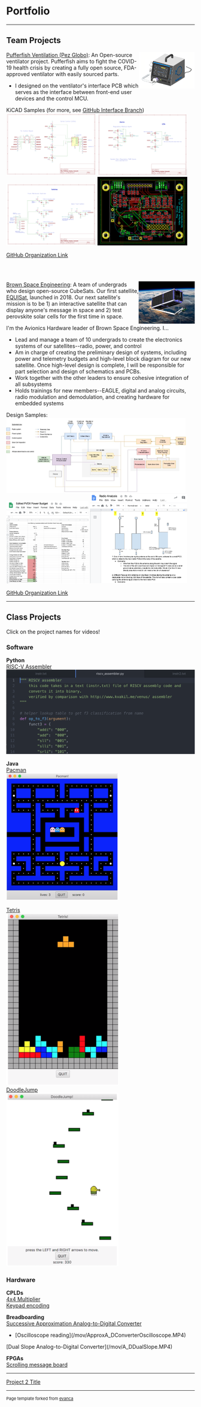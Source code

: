 # Portfolio

---

## Team Projects
<p style = "font-size:10">
<img src="images/PezGlobo.png?raw=true" style="float:right;width:150px;">
<a href="https://pez-globo.org">Pufferfish Ventilation (Pez Globo)</a>: An Open-source ventilator project. Pufferfish aims to fight the COVID-19 health crisis by creating a fully open source, FDA-approved ventilator with easily sourced parts.
    <ul>
        <li>
            I designed on the ventilator's interface PCB which serves as the interface between front-end user devices and the control MCU.
        </li>
    </ul>
KiCAD Samples (for more, see <a href="https://github.com/pez-globo/pufferfish-electronics/tree/interface">GitHub Interface Branch</a>)
<img src="images/PezGloboConnections.png?raw=true" style="width:240px;">

<img src="images/PezGloboAlarmsLeds.png?raw=true" style="width:240px;">

<img src="images/PezGloboSwitches.png?raw=true" style="width:240px;">

<img src="images/PezGloboInterfacePCB.png?raw=true" style="width:240px;">

<a href="https://github.com/pez-globo/">GitHub Organization Link</a>
</p>

<br>
<br>

<p style = "font-size:10">
<img src="images/PVDX.png?raw=true" style="float:right;width:150px;">
<a href="https://brownspace.org">Brown Space Engineering</a>: A team of undergrads who design open-source CubeSats. Our first satellite, <a href="https://brownspace.org">EQUISat</a>, launched in 2018. Our next satellite's mission is to be 1) an interactive satellite that can display anyone's message in space and 2) test perovskite solar cells for the first time in space.
</p>
<p>
I'm the Avionics Hardware leader of Brown Space Engineering. I...
    <ul>
        <li>
            Lead and manage a team of 10 undergrads to create the electronics systems of our satellites--radio, power, and control
        </li>
        <li>
            Am in charge of creating the preliminary design of systems, including power and telemetry budgets and high-level block diagram for our new satellite. Once high-level design is complete, I will be responsible for part selection and design of schematics and PCBs.
        </li>
        <li>
            Work together with the other leaders to ensure cohesive integration of all subsystems
        </li>
        <li>
            Holds trainings for new members--EAGLE, digital and analog circuits, radio modulation and demodulation, and creating hardware for embedded systems
        </li>
  </ul>

Design Samples: <br>
<img src="images/BSEBlockDiagram.jpg?raw=true" style="width:480px;">
<img src="images/PVDXPowerBudget.png?raw=true" style="width:220px;">
<img src="images/PVDXRadioAnalysis.png?raw=true" style="width:260px;">

<a href="https://github.com/BrownSpaceEngineering">GitHub Organization Link</a>

</p>

---

## Class Projects
Click on the project names for videos!

### Software
<b> Python </b> <br>
[RISC-V Assembler](/mov/Assembler.mov)
<img src="images/Assembler.png?raw=true">

<b> Java </b> <br>
[Pacman](/mov/Pacman.mov) <br>
<img src="images/Pacman.png" style="width:300px;"><br>

[Tetris](/mov/Tetris.mov)  <br>
<img src="images/Tetris.png" style="width:300px;"> <br>
[DoodleJump](/mov/DoodleJump.mov) <br>
<img src="images/DoodleJump.png" style="width:300px;"> <br>

### Hardware
<b> CPLDs </b> <br>
[4x4 Multiplier](/mov/CPLDMultiplier.MP4) <br>
[Keypad encoding](/mov/KeyPadEncoding.mp4) <br>

<b> Breadboarding </b> <br>
[Successive Approximation Analog-to-Digital Converter](/mov/ApproxA_DConverter.MP4) <br>
<ul>
    <li>
        [Oscilloscope reading](/mov/ApproxA_DConverterOscilloscope.MP4)
    </li>
</ul>
[Dual Slope Analog-to-Digital Converter](/mov/A_DDualSlope.MP4) <br>

<b> FPGAs </b> <br>
[Scrolling message board](/mov/FPGAScroll.mp4)<br>

---
[Project 2 Title](/pdf/sample_presentation.pdf)

---
<p style="font-size:11px">Page template forked from <a href="https://github.com/evanca/quick-portfolio">evanca</a></p>
<!-- Remove above link if you don't want to attibute -->
